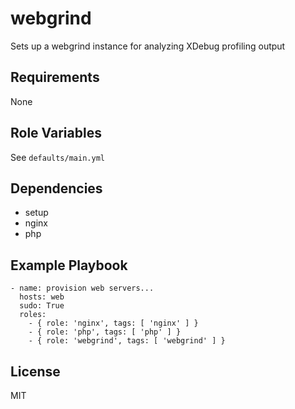 webgrind
========

Sets up a webgrind instance for analyzing XDebug profiling output

Requirements
------------

None

Role Variables
--------------

See `defaults/main.yml`

Dependencies
------------

* setup
* nginx
* php

Example Playbook
-------------------------

    - name: provision web servers...
      hosts: web
      sudo: True
      roles:
        - { role: 'nginx', tags: [ 'nginx' ] }
        - { role: 'php', tags: [ 'php' ] }
        - { role: 'webgrind', tags: [ 'webgrind' ] }

License
-------

MIT
